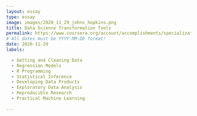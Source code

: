 ```yaml
---
layout: essay
type: essay
image: images/2020_11_29_johns_hopkins.png
title: Data Science Transformation Tools
permalink: https://www.coursera.org/account/accomplishments/specialization/D4GY92DHYF73
# All dates must be YYYY-MM-DD format!
date: 2020-11-29
labels:

  - Getting and Cleaning Data
  - Regression Models
  - R Programming
  - Statistical Inference
  - Developing Data Products
  - Exploratory Data Analysis
  - Reproducible Research
  - Practical Machine Learning
  
---
```

